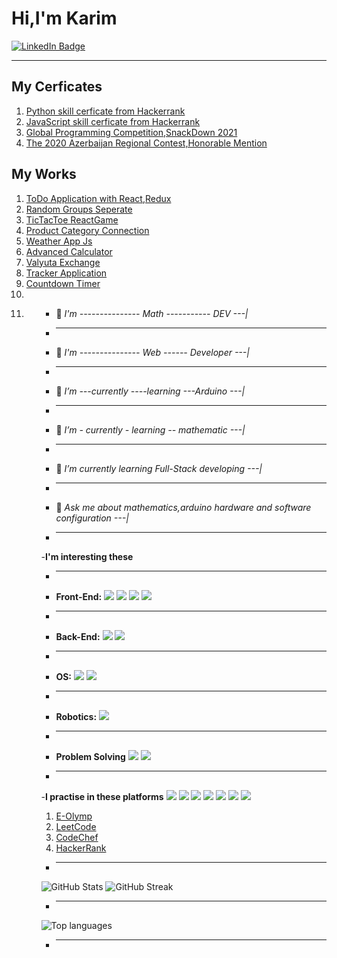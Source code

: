 <h1>Hi,I'm Karim</h1> <div id="badges">
  <a href="https://www.linkedin.com/in/shikhkarim-mammadov">
    <img src="https://img.shields.io/badge/LinkedIn-blue?style=for-the-badge&logo=linkedin&logoColor=white" alt="LinkedIn Badge"/>
  </a>
</div>
<hr>
<h2>My Cerficates</h2>
<ol>
  <li><a href="https://www.hackerrank.com/certificates/d1d4b4b40e0c">Python skill cerficate from Hackerrank</a></li>
  <li><a href="https://www.hackerrank.com/certificates/855c3e400598" >JavaScript skill cerficate from Hackerrank</a></li>
  <li><a href="https://drive.google.com/file/d/1oHm3w6kGVGOsm8ZnuO4neMDM2gdYRDri/view">Global Programming Competition,SnackDown 2021</a></li>
  <li><a href="https://drive.google.com/file/d/1AL1DGykg1JO1adURDfRo65v_yAhk6k9E/view?usp=sharing">The 2020 Azerbaijan Regional Contest,Honorable Mention</a></li>
</ol>

<h2>My Works </h2>
<ol>
  <li><a target="blank" href="https://memmedov-karim.github.io/ToDoAppWithReactRedux/">ToDo Application with React,Redux<a/></li>
  <li><a target="blank" href="https://memmedov-karim.github.io/EasyGroupSetup/">Random Groups Seperate<a/></li>
  <li><a target="blank" href="https://memmedov-karim.github.io/TicTacToe_withReact/">TicTacToe ReactGame<a/></li>
  <li><a target="blank" href="https://memmedov-karim.github.io/Category-Product-connection-API-/">Product Category Connection<a/></li>
  <li><a target="blank" href="https://memmedov-karim.github.io/WeatherApp/">Weather App Js<a/></li>
  <li><a target="blank" href="https://memmedov-karim.github.io/Advanced_Calculator/">Advanced Calculator<a/></li>
  <li><a target="blank" href="https://memmedov-karim.github.io/Valyuta-Application/">Valyuta Exchange<a/></li>
  <li><a target="blank" href="https://memmedov-karim.github.io/Tracker-Application/">Tracker Application<a/></li>
  <li><a target="blank" href="https://memmedov-karim.github.io/Count-Down-Timer/">Countdown Timer<a/></li>
  <li><a target="blank" href="https://memmedov-karim.github.io/figma_work/"><a/><li/>
<ol/>

- 🌱 <i>I'm --------------- Math ----------- DEV ---|</i>
- <hr>                                                          
- 🌱 <i>I'm --------------- Web ------ Developer ---|</i>
- <hr>                                                         
- 🌱 <i>I’m ---currently ----learning ---Arduino ---|</i>
- <hr>                                                     
- 🌱 <i>I’m - currently - learning -- mathematic ---|</i>
- <hr>                                                       
- 🌱 <i>I’m currently learning Full-Stack developing ---|</i>
- <hr>                                                                                 
- 💬 <i>Ask me about mathematics,arduino hardware and software configuration ---|</i>
- <hr>
 -<strong>I'm interesting these</strong>       
 - <hr>
 - <strong>Front-End:</strong> <img src="https://img.shields.io/badge/-HTML-e34f26?logo=html5&logoColor=fff">    <img src="https://img.shields.io/badge/-CSS-1572B6?logo=css3&logoColor=fff">   <img src="https://img.shields.io/badge/-JAVASCRIPT-F7DF1E?logo=javascript&logoColor=red">   <img src="https://img.shields.io/badge/-REACT%20JS-61DAFB?logo=reactjs&logoColor=red">
 - <hr>
 - <strong>Back-End:</strong> <img src="https://img.shields.io/badge/-NODE%20JS-339933?logo=nodejs&logoColor=red">    <img src="https://img.shields.io/badge/-MONGODB-47A248?logo=mongodb&logoColor=red">
 - <hr>
 - <strong>OS:</strong> <img src="https://img.shields.io/badge/-KALI%20LINUX-557C94?logo=kalil%20inux&logoColor=red">  <img src="https://img.shields.io/badge/-Windows-0078D6logo=windows&logoColor=red">
 - <hr>
 - <strong>Robotics:</strong> <img src="https://img.shields.io/badge/-ARDUINO-00979D?logo=arduino&logoColor=red">
 - <hr>
 - <strong>Problem Solving</strong> <img src="https://img.shields.io/badge/-PYTHON-3776AB?logo=python&logoColor=yellow">    <img src="https://img.shields.io/badge/-C++-00599C?logo=c++&logoColor=red">       
 - <hr>                        
         

 -<strong>I practise in  these platforms</strong>
 <img src="https://img.shields.io/badge/-EOlymp-0078D6logo=eolymp&logoColor=red">  <img src="https://img.shields.io/badge/-CODECHEF-5B4638?logo=codechef&logoColor=red">  <img src="https://img.shields.io/badge/-CODEWARS-B1361E?logo=codewars&logoColor=red">  <img src="https://img.shields.io/badge/-LEETCODE-FFA116?logo=leetcode&logoColor=red">  <img src="https://img.shields.io/badge/-THE%20ALGORITHMS-00BCB4?logo=thealgorithms&logoColor=red">  <img src="https://img.shields.io/badge/-HackerEarth-00EA64?logo=hackerearth&logoColor=red">  <img src="https://img.shields.io/badge/-HackerRank-2C3454logo=hackerrank&logoColor=red">
 <ol>
 <li><a href="https://www.eolymp.com/az/users/sixkerim">E-Olymp</a></li>
 <li><a href="https://leetcode.com/Karimmammadov/">LeetCode</a></li>
 <li><a href="https://www.codechef.com/users/kerim_288">CodeChef</a></li>
 <li><a href="https://www.hackerrank.com/sixkerimmemmedo1">HackerRank</a></li>
 </ol>
 
- <hr>


![GitHub Stats](https://github-readme-stats.vercel.app/api?username=memmedov-karim&theme=radical)   ![GitHub Streak](http://github-readme-streak-stats.herokuapp.com?user=memmedov-karim&theme=radical&background=000000)
- <hr>

![Top languages](https://github-readme-stats.vercel.app/api/top-langs/?username=memmedov-karim&show_icons=true&theme=radical)
- <hr>







